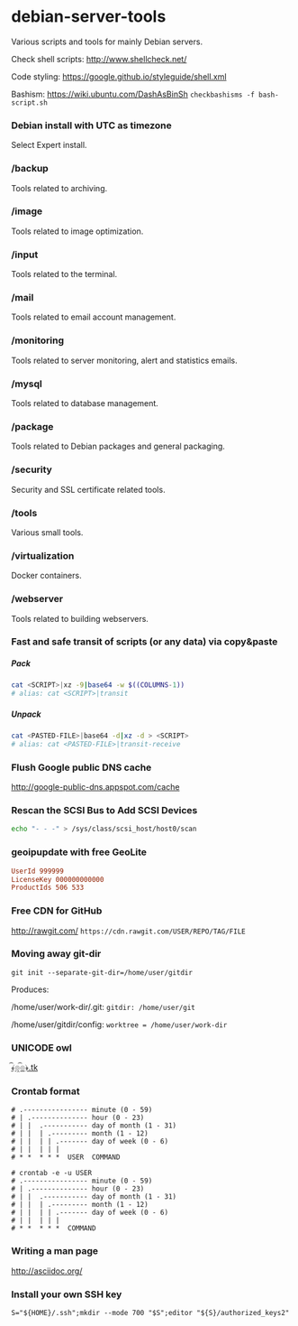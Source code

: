 debian-server-tools
===================

Various scripts and tools for mainly Debian servers.

Check shell scripts: http://www.shellcheck.net/

Code styling: https://google.github.io/styleguide/shell.xml

Bashism: https://wiki.ubuntu.com/DashAsBinSh `checkbashisms -f bash-script.sh`

### Debian install with UTC as timezone

Select Expert install.

### /backup

Tools related to archiving.

### /image

Tools related to image optimization.

### /input

Tools related to the terminal.

### /mail

Tools related to email account management.

### /monitoring

Tools related to server monitoring, alert and statistics emails.

### /mysql

Tools related to database management.

### /package

Tools related to Debian packages and general packaging.

### /security

Security and SSL certificate related tools.

### /tools

Various small tools.

### /virtualization

Docker containers.

### /webserver

Tools related to building webservers.

### Fast and safe transit of scripts (or any data) via copy&paste

##### Pack

```bash
cat <SCRIPT>|xz -9|base64 -w $((COLUMNS-1))
# alias: cat <SCRIPT>|transit
```

##### Unpack

```bash
cat <PASTED-FILE>|base64 -d|xz -d > <SCRIPT>
# alias: cat <PASTED-FILE>|transit-receive
```

### Flush Google public DNS cache

http://google-public-dns.appspot.com/cache

### Rescan the SCSI Bus to Add SCSI Devices

```bash
echo "- - -" > /sys/class/scsi_host/host0/scan
```

### geoipupdate with free GeoLite

```ini
UserId 999999
LicenseKey 000000000000
ProductIds 506 533
```

### Free CDN for GitHub

http://rawgit.com/ `https://cdn.rawgit.com/USER/REPO/TAG/FILE`

### Moving away git-dir

`git init --separate-git-dir=/home/user/gitdir`

Produces:

/home/user/work-dir/.git: `gitdir: /home/user/git`

/home/user/gitdir/config: `worktree = /home/user/work-dir`

### UNICODE owl

[﴾͡๏̯͡๏﴿.tk](http://xn--wta3hb403ica11187ama.tk/)

### Crontab format

```
# .---------------- minute (0 - 59)
# | .-------------- hour (0 - 23)
# | |  .----------- day of month (1 - 31)
# | |  | .--------- month (1 - 12)
# | |  | | .------- day of week (0 - 6)
# | |  | | |
# * *  * * *  USER  COMMAND
```

```
# crontab -e -u USER
# .---------------- minute (0 - 59)
# | .-------------- hour (0 - 23)
# | |  .----------- day of month (1 - 31)
# | |  | .--------- month (1 - 12)
# | |  | | .------- day of week (0 - 6)
# | |  | | |
# * *  * * *  COMMAND
```

### Writing a man page

http://asciidoc.org/

### Install your own SSH key

`S="${HOME}/.ssh";mkdir --mode 700 "$S";editor "${S}/authorized_keys2"`
